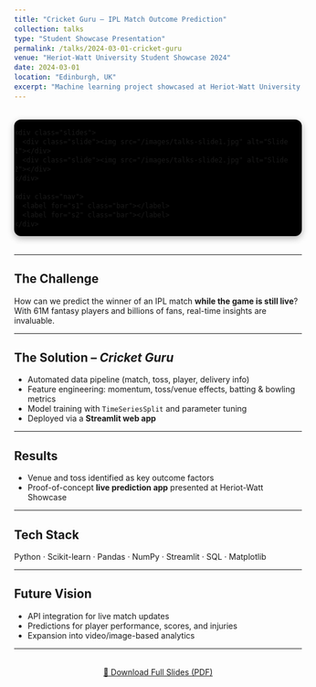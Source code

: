 ```yaml
---
title: "Cricket Guru – IPL Match Outcome Prediction"
collection: talks
type: "Student Showcase Presentation"
permalink: /talks/2024-03-01-cricket-guru
venue: "Heriot-Watt University Student Showcase 2024"
date: 2024-03-01
location: "Edinburgh, UK"
excerpt: "Machine learning project showcased at Heriot-Watt University to predict IPL match outcomes in real-time using ball-by-ball data, feature engineering, and a Streamlit app."
---
```


<!-- 📸 Contained slideshow -->
<div class="slider-wrapper">
  <div class="slider">
    <input type="radio" name="slide" id="s1" checked>
    <input type="radio" name="slide" id="s2">

    <div class="slides">
      <div class="slide"><img src="/images/talks-slide1.jpg" alt="Slide 1"></div>
      <div class="slide"><img src="/images/talks-slide2.jpg" alt="Slide 2"></div>
    </div>

    <div class="nav">
      <label for="s1" class="bar"></label>
      <label for="s2" class="bar"></label>
    </div>
  </div>
</div>

<style>
.slider-wrapper {
  max-width: 800px;   /* contain width */
  margin: 2rem auto;  /* center on page */
  border-radius: 12px;
  overflow: hidden;
  box-shadow: 0 4px 12px rgba(0,0,0,0.3);
  background: #000;
}
.slider {
  width: 100%;
  position: relative;
}
.slides {
  display: flex;
  width: 200%;
  transition: 0.6s;
}
.slide {
  width: 100%;
  flex-shrink: 0;
}
.slide img {
  width: 100%;
  max-height: 450px;
  object-fit: cover;
  display: block;
}
input[type=radio] {display: none;}
#s1:checked ~ .slides {transform: translateX(0);}
#s2:checked ~ .slides {transform: translateX(-100%);}
.nav {
  text-align: center;
  padding: 10px;
  background: #222;
}
.bar {
  cursor: pointer;
  height: 12px;
  width: 12px;
  margin: 0 5px;
  background: #bbb;
  border-radius: 50%;
  display: inline-block;
  transition: background-color 0.3s;
}
#s1:checked ~ .nav label[for=s1],
#s2:checked ~ .nav label[for=s2] {
  background: #717171;
}
</style>
---

## The Challenge  
How can we predict the winner of an IPL match **while the game is still live**?  
With 61M fantasy players and billions of fans, real-time insights are invaluable.  

---

## The Solution – *Cricket Guru*  
- Automated data pipeline (match, toss, player, delivery info)  
- Feature engineering: momentum, toss/venue effects, batting & bowling metrics  
- Model training with `TimeSeriesSplit` and parameter tuning  
- Deployed via a **Streamlit web app**  

---

## Results  
- Venue and toss identified as key outcome factors  
- Proof-of-concept **live prediction app** presented at Heriot-Watt Showcase  

---

## Tech Stack  
Python · Scikit-learn · Pandas · NumPy · Streamlit · SQL · Matplotlib  

---

## Future Vision  
- API integration for live match updates  
- Predictions for player performance, scores, and injuries  
- Expansion into video/image-based analytics  

---

<div style="text-align: center; margin-top: 2rem;">
  <a href="/files/CricketGuru.pdf" class="btn btn--large btn--primary" target="_blank">
    📑 Download Full Slides (PDF)
  </a>
</div>
